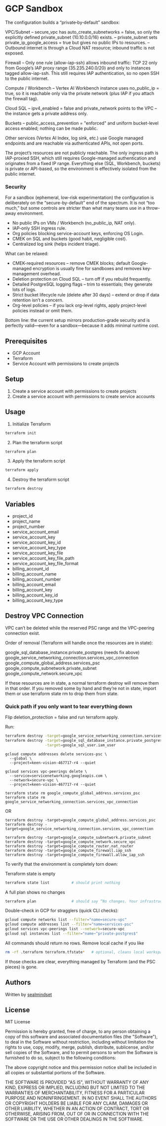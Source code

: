 # GCP Sandbox

The configuration builds a “private‐by‐default” sandbox:

VPC/Subnet
– secure_vpc has auto_create_subnetworks = false, so only the explicitly defined private_subnet (10.10.0.0/16) exists.
– private_subnet sets private_ip_google_access = true but gives no public IPs to resources.
– Outbound internet is through a Cloud NAT resource; inbound traffic is not exposed.

Firewall
– Only one rule (allow-iap-ssh) allows inbound traffic: TCP 22 only from Google’s IAP proxy range (35.235.240.0/20) and only to instances tagged allow-iap-ssh. This still requires IAP authentication, so no open SSH to the public internet.

Compute / Workbench
– Vertex AI Workbench instance uses no_public_ip = true, so it is reachable only via the private network (plus IAP if you attach the firewall tag).

Cloud SQL
– ipv4_enabled = false and private_network points to the VPC – the instance gets a private address only.

Buckets
– public_access_prevention = "enforced" and uniform bucket-level access enabled; nothing can be made public.

Other services (Vertex AI Index, log sink, etc.) use Google managed endpoints and are reachable via authenticated APIs, not open ports.

The project’s resources are not publicly reachable. The only ingress path is IAP-proxied SSH, which still requires Google-managed authentication and originates from a fixed IP range. Everything else (SQL, Workbench, buckets) is private or API-based, so the environment is effectively isolated from the public internet.

### Security

For a sandbox (ephemeral, low-risk experimentation) the configuration is deliberately on the “secure-by-default” end of the spectrum. It is not “too much,” but some controls are stricter than what many teams use in a throw-away environment.

- No public IPs on VMs / Workbench (no_public_ip, NAT only).
- IAP-only SSH ingress rule.
- Org policies blocking service-account keys, enforcing OS Login.
- CMEK on SQL and buckets (good habit, negligible cost).
- Centralized log sink (helps incident triage).

What can be relaxed:

- CMEK-required resources – remove CMEK blocks; default Google-managed encryption is usually fine for sandboxes and removes key-management overhead.
- Deletion protection on Cloud SQL – turn off if you rebuild frequently.
- Detailed PostgreSQL logging flags – trim to essentials; they generate lots of logs.
- Strict bucket lifecycle rule (delete after 30 days) – extend or drop if data retention isn’t a concern.
- Org-level policies – if you lack org-level rights, apply project-level policies instead or omit them.

Bottom line: the current setup mirrors production-grade security and is perfectly valid—even for a sandbox—because it adds minimal runtime cost. 

## Prerequisites

- GCP Account
- Terraform
- Service Account with permissions to create projects

## Setup

1. Create a service account with permissions to create projects
2. Create a service account with permissions to create service accounts

## Usage

1. Initialize Terraform
```bash
terraform init
```

2. Plan the terraform script
```bash
terraform plan
```

3. Apply the terraform script
```bash
terraform apply
```

4. Destroy the terraform script
```bash
terraform destroy
```

## Variables

- project_id
- project_name
- project_number
- service_account_email
- service_account_key
- service_account_key_id
- service_account_key_type
- service_account_key_file
- service_account_key_file_path
- service_account_key_file_format
- billing_account_id
- billing_account_name
- billing_account_number
- billing_account_email
- billing_account_key
- billing_account_key_id
- billing_account_key_type

## Destroy VPC Connection

VPC can’t be deleted while the reserved PSC range and the VPC-peering connection exist.

Order of removal (Terraform will handle once the resources are in state):

google_sql_database_instance.private_postgres (needs fix above)
google_service_networking_connection.services_vpc_connection
google_compute_global_address.services_psc
google_compute_subnetwork.private_subnet
google_compute_network.secure_vpc

If these resources are in state, a normal terraform destroy will remove them in that order. If you removed some by hand and they’re not in state, import them or use terraform state rm to drop them from state.

### Quick path if you only want to tear everything down 

Flip deletion_protection = false and run terraform apply.

Run:

```bash
terraform destroy -target=google_service_networking_connection.services_vpc_connection
terraform destroy -target=google_sql_database_instance.private_postgres \
                  -target=google_sql_user.iam_user
```

```
gcloud compute addresses delete services-psc \
  --global \
  --project=keen-vision-467717-r4 --quiet

gcloud services vpc-peerings delete \
  --service=servicenetworking.googleapis.com \
  --network=secure-vpc \
  --project=keen-vision-467717-r4 --quiet

terraform state rm google_compute_global_address.services_psc
terraform state rm google_service_networking_connection.services_vpc_connection
```

OR

```
terraform destroy -target=google_compute_global_address.services_psc
terraform destroy -target=google_service_networking_connection.services_vpc_connection

terraform destroy -target=google_compute_subnetwork.private_subnet
terraform destroy -target=google_compute_network.secure_vpc
terraform destroy -target=google_compute_router.nat_router
terraform destroy -target=google_compute_firewall.iap_ssh
terraform destroy -target=google_compute_firewall.allow_iap_ssh
```

To verify that the environment is completely torn down:

Terraform state is empty
```bash
terraform state list          # should print nothing
```
A full plan shows no changes

```bash
terraform plan                # should say “No changes. Your infrastructure matches the configuration.”
```
Double-check in GCP for stragglers (quick CLI checks):
```bash
gcloud compute networks list --filter="name=secure-vpc"
gcloud compute addresses list --filter="name=services-psc"
gcloud services vpc-peerings list --network=secure-vpc
gcloud sql instances list --filter="name~^private-postgres$"
```
All commands should return no rows.
Remove local cache if you like
```bash
rm -rf .terraform terraform.tfstate*   # optional, cleans local workspace
```
If those checks are clear, everything managed by Terraform (and the PSC pieces) is gone.



## Authors

Written by [sealmindset](https://github.com/sealmindset)

## License

MIT License

Permission is hereby granted, free of charge, to any person obtaining a copy
of this software and associated documentation files (the "Software"), to deal
in the Software without restriction, including without limitation the rights
to use, copy, modify, merge, publish, distribute, sublicense, and/or sell
copies of the Software, and to permit persons to whom the Software is
furnished to do so, subject to the following conditions:

The above copyright notice and this permission notice shall be included in all
copies or substantial portions of the Software.

THE SOFTWARE IS PROVIDED "AS IS", WITHOUT WARRANTY OF ANY KIND, EXPRESS OR
IMPLIED, INCLUDING BUT NOT LIMITED TO THE WARRANTIES OF MERCHANTABILITY,
FITNESS FOR A PARTICULAR PURPOSE AND NONINFRINGEMENT. IN NO EVENT SHALL THE
AUTHORS OR COPYRIGHT HOLDERS BE LIABLE FOR ANY CLAIM, DAMAGES OR OTHER
LIABILITY, WHETHER IN AN ACTION OF CONTRACT, TORT OR OTHERWISE, ARISING FROM,
OUT OF OR IN CONNECTION WITH THE SOFTWARE OR THE USE OR OTHER DEALINGS IN THE
SOFTWARE.

